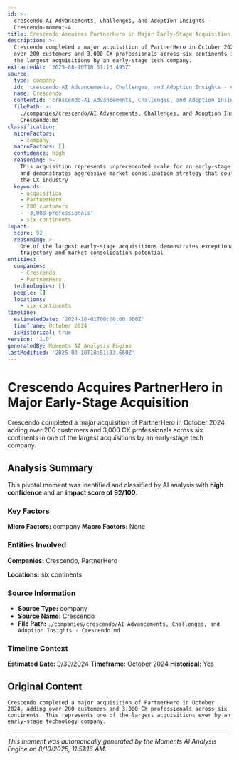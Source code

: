 ```yaml
---
id: >-
  crescendo-AI Advancements, Challenges, and Adoption Insights -
  Crescendo-moment-4
title: Crescendo Acquires PartnerHero in Major Early-Stage Acquisition
description: >-
  Crescendo completed a major acquisition of PartnerHero in October 2024, adding
  over 200 customers and 3,000 CX professionals across six continents in one of
  the largest acquisitions by an early-stage tech company.
extractedAt: '2025-08-10T18:51:16.495Z'
source:
  type: company
  id: 'crescendo-AI Advancements, Challenges, and Adoption Insights - Crescendo'
  name: Crescendo
  contentId: 'crescendo-AI Advancements, Challenges, and Adoption Insights - Crescendo'
  filePath: >-
    ./companies/crescendo/AI Advancements, Challenges, and Adoption Insights -
    Crescendo.md
classification:
  microFactors:
    - company
  macroFactors: []
  confidence: high
  reasoning: >-
    This acquisition represents unprecedented scale for an early-stage company
    and demonstrates aggressive market consolidation strategy that could reshape
    the CX industry
  keywords:
    - acquisition
    - PartnerHero
    - 200 customers
    - '3,000 professionals'
    - six continents
impact:
  score: 92
  reasoning: >-
    One of the largest early-stage acquisitions demonstrates exceptional growth
    trajectory and market consolidation potential
entities:
  companies:
    - Crescendo
    - PartnerHero
  technologies: []
  people: []
  locations:
    - six continents
timeline:
  estimatedDate: '2024-10-01T00:00:00.000Z'
  timeframe: October 2024
  isHistorical: true
version: '1.0'
generatedBy: Moments AI Analysis Engine
lastModified: '2025-08-10T18:51:33.660Z'
---
```

# Crescendo Acquires PartnerHero in Major Early-Stage Acquisition

Crescendo completed a major acquisition of PartnerHero in October 2024, adding over 200 customers and 3,000 CX professionals across six continents in one of the largest acquisitions by an early-stage tech company.

## Analysis Summary

This pivotal moment was identified and classified by AI analysis with **high confidence** and an **impact score of 92/100**.

### Key Factors

**Micro Factors:** company
**Macro Factors:** None

### Entities Involved

**Companies:** Crescendo, PartnerHero


**Locations:** six continents

### Source Information

- **Source Type:** company
- **Source Name:** Crescendo
- **File Path:** `./companies/crescendo/AI Advancements, Challenges, and Adoption Insights - Crescendo.md`

### Timeline Context

**Estimated Date:** 9/30/2024
**Timeframe:** October 2024
**Historical:** Yes

## Original Content

```
Crescendo completed a major acquisition of PartnerHero in October 2024, adding over 200 customers and 3,000 CX professionals across six continents. This represents one of the largest acquisitions ever by an early-stage technology company.
```

---

*This moment was automatically generated by the Moments AI Analysis Engine on 8/10/2025, 11:51:16 AM.*
